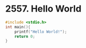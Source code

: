 # 2557. Hello World
```c++
#include <stdio.h>
int main(){
    printf("Hello World!");
    return 0;
}
```